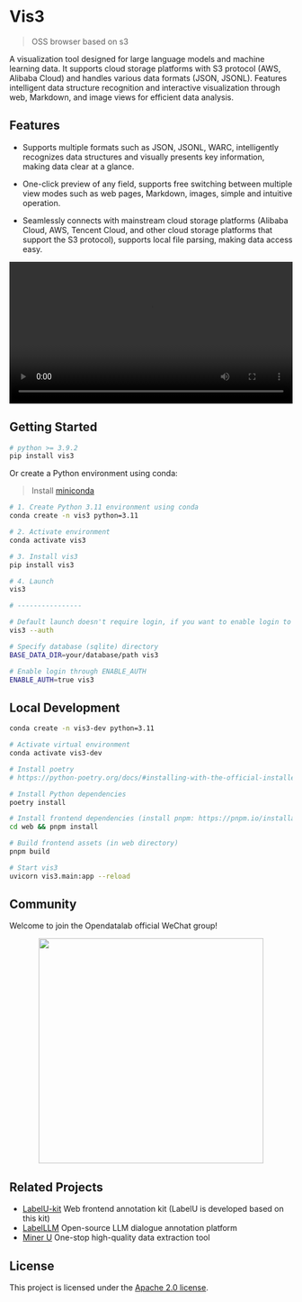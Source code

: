 # Vis3

> OSS browser based on s3

A visualization tool designed for large language models and machine learning data. It supports cloud storage platforms with S3 protocol (AWS, Alibaba Cloud) and handles various data formats (JSON, JSONL). Features intelligent data structure recognition and interactive visualization through web, Markdown, and image views for efficient data analysis.

## Features

- Supports multiple formats such as JSON, JSONL, WARC, intelligently recognizes data structures and visually presents key information, making data clear at a glance.

- One-click preview of any field, supports free switching between multiple view modes such as web pages, Markdown, images, simple and intuitive operation.

- Seamlessly connects with mainstream cloud storage platforms (Alibaba Cloud, AWS, Tencent Cloud, and other cloud storage platforms that support the S3 protocol), supports local file parsing, making data access easy.

<video width="100%" controls>
  <source src="intro.mp4" type="video/mp4">
</video>

## Getting Started

```bash
# python >= 3.9.2
pip install vis3
```

Or create a Python environment using conda:

> Install [miniconda](https://docs.conda.io/en/latest/miniconda.html)

```bash
# 1. Create Python 3.11 environment using conda
conda create -n vis3 python=3.11

# 2. Activate environment
conda activate vis3

# 3. Install vis3
pip install vis3

# 4. Launch
vis3

# ----------------

# Default launch doesn't require login, if you want to enable login to distinguish users
vis3 --auth

# Specify database (sqlite) directory
BASE_DATA_DIR=your/database/path vis3

# Enable login through ENABLE_AUTH
ENABLE_AUTH=true vis3
```

## Local Development

```bash
conda create -n vis3-dev python=3.11

# Activate virtual environment
conda activate vis3-dev

# Install poetry
# https://python-poetry.org/docs/#installing-with-the-official-installer

# Install Python dependencies
poetry install

# Install frontend dependencies (install pnpm: https://pnpm.io/installation)
cd web && pnpm install

# Build frontend assets (in web directory)
pnpm build

# Start vis3
uvicorn vis3.main:app --reload
```

## Community

Welcome to join the Opendatalab official WeChat group!

<p align="center">
<img style="width: 400px" src="https://user-images.githubusercontent.com/25022954/208374419-2dffb701-321a-4091-944d-5d913de79a15.jpg">
</p>

## Related Projects

- [LabelU-kit](https://github.com/opendatalab/labelU-Kit) Web frontend annotation kit (LabelU is developed based on this kit)
- [LabelLLM](https://github.com/opendatalab/LabelLLM) Open-source LLM dialogue annotation platform
- [Miner U](https://github.com/opendatalab/MinerU) One-stop high-quality data extraction tool

## License

This project is licensed under the [Apache 2.0 license](./LICENSE).
